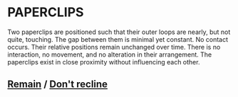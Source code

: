 # PAPERCLIPS

Two paperclips are positioned such that their outer loops are nearly, but not quite, touching. The gap between them is minimal yet constant. No contact occurs. Their relative positions remain unchanged over time. There is no interaction, no movement, and no alteration in their arrangement. The paperclips exist in close proximity without influencing each other.

## [Remain](page-d18162befe230b0c) / [Don't recline](page-2ee7f21478ab8aee)
